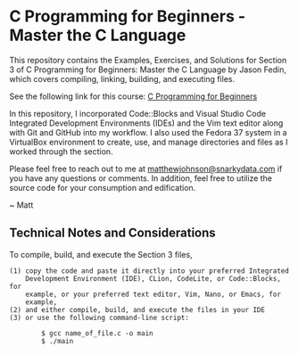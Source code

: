 # C Programming for Beginners - Master the C Language

This repository contains the Examples, Exercises, and Solutions for Section 3
of C Programming for Beginners: Master the C Language by Jason Fedin, which
covers compiling, linking, building, and executing files. 

See the following link for this course: <a href="https://www.udemy.com/course/c-programming-for-beginners-/" target="_blank" title="C Programming">C Programming for Beginners </a>

In this repository, I incorporated Code::Blocks and Visual Studio Code Integrated
Development Environments (IDEs) and the Vim text editor along with Git and GitHub
into my workflow. I also used the Fedora 37 system in a VirtualBox environment
to create, use, and manage directories and files as I worked through the section.

Please feel free to reach out to me at matthewjohnson@snarkydata.com if you have 
any questions or comments. In addition, feel free to utilize the source code for
your consumption and edification. 

~ Matt

Technical Notes and Considerations
--------------------------------------------------------------------------------

To compile, build, and execute the Section 3 files,

    (1) copy the code and paste it directly into your preferred Integrated
        Development Environment (IDE), CLion, CodeLite, or Code::Blocks, for
        example, or your preferred text editor, Vim, Nano, or Emacs, for
        example,
    (2) and either compile, build, and execute the files in your IDE
    (3) or use the following command-line script:

            $ gcc name_of_file.c -o main
            $ ./main



